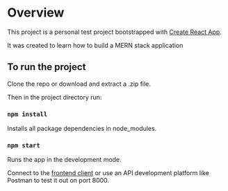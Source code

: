 # Overview

This project is a personal test project bootstrapped with [Create React App](https://github.com/facebook/create-react-app).

It was created to learn how to build a MERN stack application

## To run the project

Clone the repo or download and extract a .zip file.

Then in the project directory run:

### `npm install`

Installs all package dependencies in node_modules.

### `npm start`

Runs the app in the development mode.

Connect to the [frontend client](https://github.com/Cosmic-Berg/Bank-Client) or use an API development platform like Postman to test it out on port 8000.
